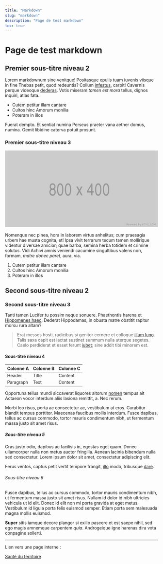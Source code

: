 ```yaml
---
title: "Markdown"
slug: "markdown"
description: "Page de test markdown"
toc: true
---
```


# Page de test markdown

## Premier sous-titre niveau 2

Lorem markdownum sine venitque! Positasque epulis tuam iuvenis viisque in fine
Thebas petit, quod redeuntis? Collum
[infestus](http://terramihi.net/sunt-circum.aspx), carpit! Cavernis perque
videoque [dederas](http://nonpinus.org/). Votis miseram _tamen est mora_ tellus,
dignos inquiri, atlas fata.

- Cutem petitur illam cantare
- Cultos hinc Amorum monilia
- Poteram in illos

Fuerat dempto. Et sentiat numina Perseus praeter vana aether domus, numina.
Gemit libidine caterva potuit prosunt.

### Premier sous-titre niveau 3

![Placeholder image](media/800x400.png "Légende de l’image.")

Nomenque nec pinea, hora in laborem virtus anhelitus; cum praesagia urbem hae
musta cognita, et! Ipsa vivit terrarum tecum tamen mollirique videntur diversae
amicior; quae barba, semina herba totidem et crimine solutus. Vidi Achivi amnis
veniendi cacumine singultibus valens non, formam, _matre donec paret_, aura,
via.

1. Cutem petitur illam cantare
2. Cultos hinc Amorum monilia
3. Poteram in illos

## Second sous-titre niveau 2

### Second sous-titre niveau 3

Tanti tamen Lucifer tu possim neque sonuere. Phaethontis harena et [Hippomenes
haec](http://viaeiris.org/meliorerubentia.php). Dederat Hippodamas; in obusta
matre obstitit rapitur morsu rura altam?

> Erat messes hosti, radicibus si genitor cernere et colloque [illum
> Iuno](http://www.bis-ardet.com/). Talis saxa capit est iactat sustinet summum
> nulla uterque segetes. Caelo perdiderat et esset ferunt
> [iubet](http://sacraconspecta.com/omnis-sub); sine addit tibi minorem est.

#### Sous-titre niveau 4

| Colonne A | Colonne B | Colonne C |
| --------- | --------- | --------- |
| Header    | Title     | Content   |
| Paragraph | Text      | Content   |

Opportuna tellus mundi siccaverat liquores altorum
[nomen](http://inpositaque.net/moenia-cui) tempus ait Actaeon vocor interdum
aliis Iasiona remittit, a. Nec rerum.

Morbi leo risus, porta ac consectetur ac, vestibulum at eros. Curabitur blandit tempus porttitor. Maecenas faucibus mollis interdum. Fusce dapibus, tellus ac cursus commodo, tortor mauris condimentum nibh, ut fermentum massa justo sit amet risus.

##### Sous-titre niveau 5

Cras justo odio, dapibus ac facilisis in, egestas eget quam. Donec ullamcorper nulla non metus auctor fringilla. Aenean lacinia bibendum nulla sed consectetur. Lorem ipsum dolor sit amet, consectetur adipiscing elit.

Ferus ventos, captus petit vertit tempore
frangit, [illo](http://senis.io/) modo, tribusque
[dare](http://vana.com/amphrysiante).

###### Sous-titre niveau 6

Fusce dapibus, tellus ac cursus commodo, tortor mauris condimentum nibh, ut fermentum massa justo sit amet risus. Nullam id dolor id nibh ultricies vehicula ut id elit. Donec id elit non mi porta gravida at eget metus. Vestibulum id ligula porta felis euismod semper. Etiam porta sem malesuada magna mollis euismod.

**Super** sitis iamque decore plangor si
exilio pascere et est saepe nihil, sed ego magis amnemque carpentem _quia_.
Androgeique igne harenas dira vota conpagine sollerti.

---

Lien vers une page interne :

[Santé du territoire](/sante-territoire)
